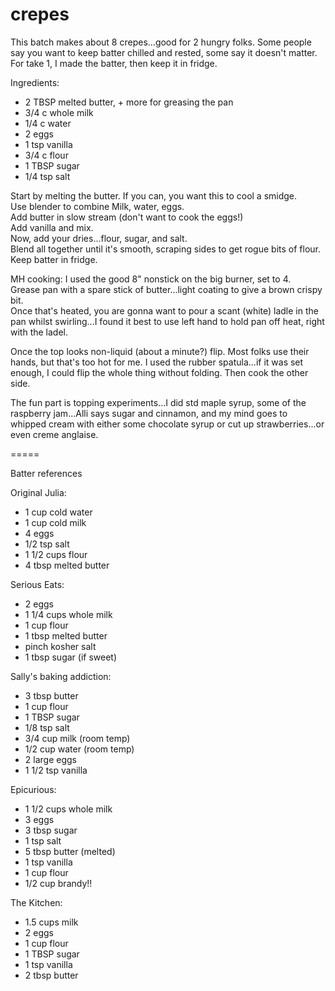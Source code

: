 # crepes

This batch makes about 8 crepes...good for 2 hungry folks.  Some people say you want to keep batter chilled and rested, some say it doesn't matter.  For take 1, I made the batter, then keep it in fridge.

Ingredients:
* 2 TBSP melted butter, + more for greasing the pan
* 3/4 c whole milk
* 1/4 c water
* 2 eggs
* 1 tsp vanilla
* 3/4 c flour
* 1 TBSP sugar
* 1/4 tsp salt

Start by melting the butter.  If you can, you want this to cool a smidge.  
Use blender to combine Milk, water, eggs.  
Add butter in slow stream (don't want to cook the eggs!)  
Add vanilla and mix.  
Now, add your dries...flour, sugar, and salt.  
Blend all together until it's smooth, scraping sides to get rogue bits of flour.  
Keep batter in fridge.  

MH cooking:  I used the good 8" nonstick on the big burner, set to 4.   
Grease pan with a spare stick of butter...light coating to give a brown crispy bit.  
Once that's heated, you are gonna want to pour a scant (white) ladle in the pan whilst swirling...I found it best to use left hand to hold pan off heat, right with the ladel.

Once the top looks non-liquid (about a minute?) flip.  Most folks use their hands, but that's too hot for me.  I used the rubber spatula...if it was set enough, I could flip the whole thing without folding.  Then cook the other side.

The fun part is topping experiments...I did std maple syrup, some of the raspberry jam...Alli says sugar and cinnamon, and my mind goes to  whipped cream with either some chocolate syrup or cut up strawberries...or even creme anglaise.


=====

Batter references

Original Julia:
* 1 cup cold water
* 1 cup cold milk
* 4 eggs
* 1/2 tsp salt
* 1 1/2 cups flour
* 4 tbsp melted butter

Serious Eats:
* 2 eggs
* 1 1/4 cups whole milk
* 1 cup flour
* 1 tbsp melted butter
* pinch kosher salt
* 1 tbsp sugar (if sweet)

Sally's baking addiction:
* 3 tbsp butter
* 1 cup flour
* 1 TBSP sugar
* 1/8 tsp salt
* 3/4 cup milk (room temp)
* 1/2 cup water (room temp)
* 2 large eggs
* 1 1/2 tsp vanilla

Epicurious:
* 1 1/2 cups whole milk
* 3 eggs
* 3 tbsp sugar 
* 1 tsp salt
* 5 tbsp butter (melted)
* 1 tsp vanilla
* 1 cup flour
* 1/2 cup brandy!!

The Kitchen:
* 1.5 cups milk
* 2 eggs
* 1 cup flour
* 1 TBSP sugar
* 1 tsp vanilla
* 2 tbsp butter
